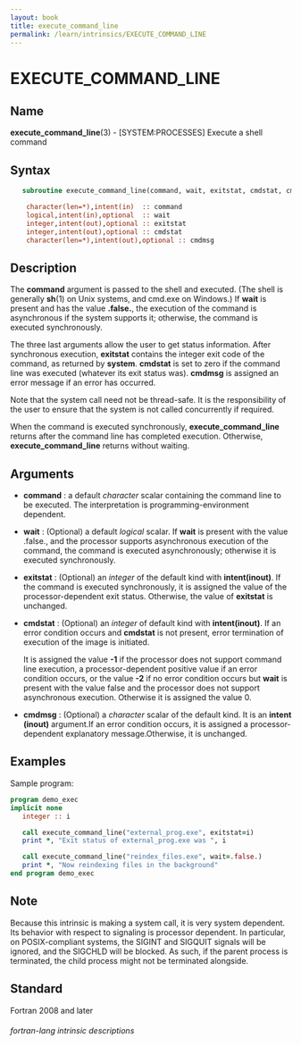```yaml
---
layout: book
title: execute_command_line
permalink: /learn/intrinsics/EXECUTE_COMMAND_LINE
---
```

# EXECUTE_COMMAND_LINE
## __Name__

__execute\_command\_line__(3) - \[SYSTEM:PROCESSES\] Execute a shell command


## __Syntax__
```fortran
   subroutine execute_command_line(command, wait, exitstat, cmdstat, cmdmsg)

    character(len=*),intent(in)  :: command
    logical,intent(in),optional  :: wait
    integer,intent(out),optional :: exitstat
    integer,intent(out),optional :: cmdstat
    character(len=*),intent(out),optional :: cmdmsg
```
## __Description__

The __command__ argument is passed to the shell and executed. (The shell is
generally __sh__(1) on Unix systems, and cmd.exe on Windows.) If __wait__ is
present and has the value __.false.__, the execution of the command is
asynchronous if the system supports it; otherwise, the command is
executed synchronously.

The three last arguments allow the user to get status information. After
synchronous execution, __exitstat__ contains the integer exit code of the
command, as returned by __system__. __cmdstat__ is set to zero if the command
line was executed (whatever its exit status was). __cmdmsg__ is assigned an
error message if an error has occurred.

Note that the system call need not be thread-safe. It is the
responsibility of the user to ensure that the system is not called
concurrently if required.

When the command is executed synchronously, __execute\_command\_line__
returns after the command line has completed execution. Otherwise,
__execute\_command\_line__ returns without waiting.

## __Arguments__

  - __command__
    : a default _character_ scalar containing the command line to be
    executed. The interpretation is programming-environment dependent.

  - __wait__
    : (Optional) a default _logical_ scalar. If __wait__ is present with the
    value .false., and the processor supports asynchronous execution of
    the command, the command is executed asynchronously; otherwise it is
    executed synchronously.

  - __exitstat__
    : (Optional) an _integer_ of the default kind with __intent(inout)__. If
    the command is executed synchronously, it is assigned the value of
    the processor-dependent exit status. Otherwise, the value of
    __exitstat__ is unchanged.

  - __cmdstat__
    : (Optional) an _integer_ of default kind with __intent(inout)__. If an
    error condition occurs and __cmdstat__ is not present, error termination
    of execution of the image is initiated.

    It is assigned the value __-1__ if the processor does not support
    command line execution, a processor-dependent positive value if an
    error condition occurs, or the value __-2__ if no error condition
    occurs but __wait__ is present with the value false and the processor
    does not support asynchronous execution. Otherwise it is assigned
    the value 0.

  - __cmdmsg__
    : (Optional) a _character_ scalar of the default kind. It is an __intent
    (inout)__ argument.If an error condition occurs, it is assigned a
    processor-dependent explanatory message.Otherwise, it is unchanged.

## __Examples__

Sample program:

```fortran
program demo_exec
implicit none
   integer :: i

   call execute_command_line("external_prog.exe", exitstat=i)
   print *, "Exit status of external_prog.exe was ", i

   call execute_command_line("reindex_files.exe", wait=.false.)
   print *, "Now reindexing files in the background"
end program demo_exec
```

## __Note__

Because this intrinsic is making a system call, it is very system
dependent. Its behavior with respect to signaling is processor
dependent. In particular, on POSIX-compliant systems, the SIGINT and
SIGQUIT signals will be ignored, and the SIGCHLD will be blocked. As
such, if the parent process is terminated, the child process might not
be terminated alongside.

## __Standard__

Fortran 2008 and later

###### fortran-lang intrinsic descriptions
